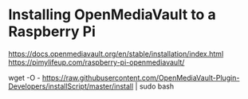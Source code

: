 # Installing OpenMediaVault to a Raspberry Pi
https://docs.openmediavault.org/en/stable/installation/index.html
https://pimylifeup.com/raspberry-pi-openmediavault/

wget -O - https://raw.githubusercontent.com/OpenMediaVault-Plugin-Developers/installScript/master/install | sudo bash